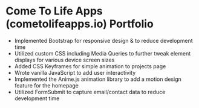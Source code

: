 # Come To Life Apps (cometolifeapps.io) Portfolio

- Implemented Bootstrap for responsive design & to reduce development time
- Utilized custom CSS including Media Queries to further tweak element displays for various device screen sizes 
- Added CSS Keyframes for simple animation to projects page
- Wrote vanilla JavaScript to add user interactivity 
- Implemented the Anime.js animation library to add a motion design feature for the homepage
- Utilized FormSubmit to capture email/contact data to reduce development time 

